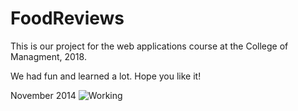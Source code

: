 # FoodReviews
This is our project for the web applications course at the College of Managment, 2018.

We had fun and learned a lot. Hope you like it!

November 2014
![Working](https://i.imgur.com/Z7OHBUz.jpg)
